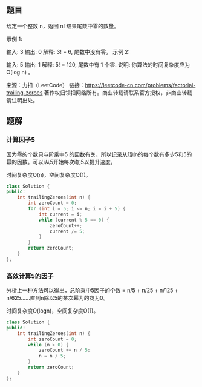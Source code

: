 ## 题目

给定一个整数 n，返回 n! 结果尾数中零的数量。

示例 1:

输入: 3
输出: 0
解释: 3! = 6, 尾数中没有零。
示例 2:

输入: 5
输出: 1
解释: 5! = 120, 尾数中有 1 个零.
说明: 你算法的时间复杂度应为 O(log n) 。

来源：力扣（LeetCode）
链接：https://leetcode-cn.com/problems/factorial-trailing-zeroes
著作权归领扣网络所有。商业转载请联系官方授权，非商业转载请注明出处。

## 题解

### 计算因子5

因为零的个数只与阶乘中5 的因数有关，所以记录从1到n的每个数有多少5和5的幂的因数。可以i从5开始每次i加5以提升速度。

时间复杂度O(n)，空间复杂度O(1)。

```c++
class Solution {
public:
    int trailingZeroes(int n) {
        int zeroCount = 0;
        for (int i = 5; i <= n; i = i + 5) {
            int current = i;
            while (current % 5 == 0) {
                zeroCount++;
                current /= 5;
            }
        }
        return zeroCount;
    }
};
```

### 高效计算5的因子

分析上一种方法可以得出，总阶乘中5因子的个数 = n/5 + n/25 + n/125 + n/625......直到n除以5的某次幂为的商为0。

时间复杂度O(logn)，空间复杂度O(1)。

```c++
class Solution {
public:
    int trailingZeroes(int n) {
        int zeroCount = 0;
        while (n > 0) {
            zeroCount += n / 5;
            n = n / 5;
        }
        return zeroCount;
    }
};
```

